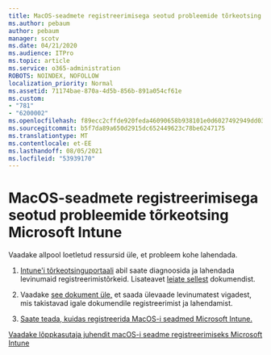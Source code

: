 ```yaml
---
title: MacOS-seadmete registreerimisega seotud probleemide tõrkeotsing Microsoft Intune
ms.author: pebaum
author: pebaum
manager: scotv
ms.date: 04/21/2020
ms.audience: ITPro
ms.topic: article
ms.service: o365-administration
ROBOTS: NOINDEX, NOFOLLOW
localization_priority: Normal
ms.assetid: 71174bae-870a-4d5b-856b-891a054cf61e
ms.custom:
- "781"
- "6200002"
ms.openlocfilehash: f89ecc2cffde920feda46090658b938101e0d6027492949dd03612c2b0811555
ms.sourcegitcommit: b5f7da89a650d2915dc652449623c78be6247175
ms.translationtype: MT
ms.contentlocale: et-EE
ms.lasthandoff: 08/05/2021
ms.locfileid: "53939170"
---
```

# <a name="troubleshoot-issues-with-enrolling-macos-devices-in-microsoft-intune"></a>MacOS-seadmete registreerimisega seotud probleemide tõrkeotsing Microsoft Intune

Vaadake allpool loetletud ressursid üle, et probleem kohe lahendada.
  
1. [Intune'i tõrkeotsinguportaali](https://devicemanagement.microsoft.com/#blade/Microsoft_Intune_DeviceSettings/TroubleshootBlade) abil saate diagnoosida ja lahendada levinumaid registreerimistõrkeid. Lisateavet [leiate sellest](https://docs.microsoft.com/intune/help-desk-operators) dokumendist.

2. Vaadake [see dokument üle,](https://docs.microsoft.com/troubleshoot/mem/intune/troubleshoot-device-enrollment-in-intune) et saada ülevaade levinumatest vigadest, mis takistavad igale dokumendile registreerimist ja lahendamist.

3. [Saate teada, kuidas registreerida MacOS-i seadmed Microsoft Intune.](https://docs.microsoft.com/intune/macos-enroll)

[Vaadake lõppkasutaja juhendit macOS-i seadme registreerimiseks Microsoft Intune](https://docs.microsoft.com/intune-user-help/enroll-your-device-in-intune-macos-cp)
  